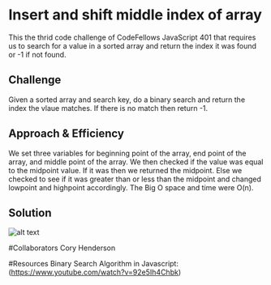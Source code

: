 # Insert and shift middle index of array
<!-- Short summary or background information -->
This the thrid code challenge of CodeFellows JavaScript 401 that requires us to search for a value in a sorted array and return the index it was found or -1 if not found.

## Challenge
<!-- Description of the challenge -->
Given a sorted array and search key, do a binary search and return the index the vlaue matches. If there is no match then return -1.

## Approach & Efficiency
<!-- What approach did you take? Why? What is the Big O space/time for this approach? -->
We set three variables for beginning point of the array, end point of the array, and middle point of the array. We then checked if the value was equal to the midpoint value. If it was then we returned the midpoint. Else we checked to see if it was greater than or less than the midpoint and changed lowpoint and highpoint accordingly. The Big O space and time were O(n).

## Solution
![alt text](https://github.com/alex-white-401-advanced-javascript/data-structures-and-algorithms/tree/master/assets/array-binary-search.JPG)

#Collaborators
Cory Henderson

#Resources
Binary Search Algorithm in Javascript: (https://www.youtube.com/watch?v=92e5Ih4Chbk)